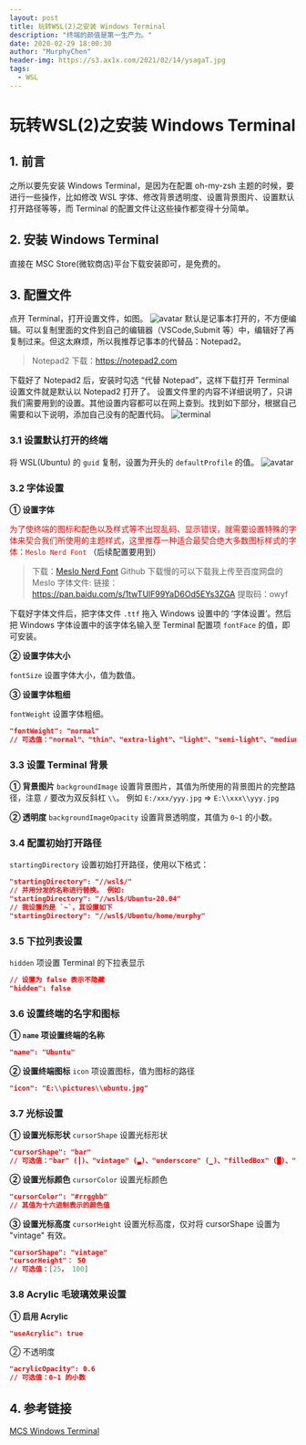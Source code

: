 ```yaml
---
layout: post
title: 玩转WSL(2)之安装 Windows Terminal
description: "终端的颜值是第一生产力。"
date: 2020-02-29 18:00:30
author: "MurphyChen"
header-img: https://s3.ax1x.com/2021/02/14/ysagaT.jpg
tags:
  - WSL
---
```


# 玩转WSL(2)之安装 Windows Terminal

## 1. 前言

之所以要先安装 Windows Terminal，是因为在配置 oh-my-zsh 主题的时候，要进行一些操作，比如修改 WSL 字体、修改背景透明度、设置背景图片、设置默认打开路径等等，而 Terminal 的配置文件让这些操作都变得十分简单。

<!--more-->

## 2. 安装 Windows Terminal

直接在 MSC Store(微软商店)平台下载安装即可，是免费的。

## 3. 配置文件

点开 Terminal，打开设置文件，如图。
![avatar](https://s1.ax1x.com/2020/08/26/dRt4EQ.png) 
默认是记事本打开的，不方便编辑。可以复制里面的文件到自己的编辑器（VSCode,Submit 等）中，编辑好了再复制过来。但这太麻烦，所以我推荐记事本的代替品：Notepad2。

> Notepad2 下载：https://notepad2.com

下载好了 Notepad2 后，安装时勾选 “代替 Notepad”，这样下载打开 Terminal 设置文件就是默认以 Notepad2 打开了。
设置文件里的内容不详细说明了，只讲我们需要用到的设置。其他设置内容都可以在网上查到。找到如下部分，根据自己需要和以下说明，添加自己没有的配置代码。
![terminal](https://s1.ax1x.com/2020/08/26/dRaxUg.png)

### 3.1 设置默认打开的终端

将 WSL(Ubuntu) 的 `guid` 复制，设置为开头的 `defaultProfile` 的值。
![avatar](https://s1.ax1x.com/2020/08/26/dRdTdU.png)

### 3.2 字体设置

**① 设置字体**

<font color=red>为了使终端的图标和配色以及样式等不出现乱码、显示错误，就需要设置特殊的字体来契合我们所使用的主题样式，这里推荐一种适合最契合绝大多数图标样式的字体：`Meslo Nerd Font` </font>（后续配置要用到）

> 下载：[Meslo Nerd Font](https://github.com/romkatv/powerlevel10k#meslo-nerd-font-patched-for-powerlevel10k)
> Github 下载慢的可以下载我上传至百度网盘的 Meslo 字体文件:
> 链接：https://pan.baidu.com/s/1twTUlF99YaD6Od5EYs3ZGA
> 提取码：owyf

下载好字体文件后，把字体文件 `.ttf` 拖入 Windows 设置中的 ‘字体设置’。然后把 Windows 字体设置中的该字体名输入至 Terminal 配置项 `fontFace` 的值，即可安装。

**② 设置字体大小**

`fontSize` 设置字体大小，值为数值。

**③ 设置字体粗细**

`fontWeight` 设置字体粗细。

```json
"fontWeight": "normal"
// 可选值："normal"、"thin"、"extra-light"、"light"、"semi-light"、"medium"、"semi-bold"、"bold"、"extra-bold"、"black"、"extra-black"
```

### 3.3 设置 Terminal 背景

**① 背景图片**
`backgroundImage` 设置背景图片，其值为所使用的背景图片的完整路径，注意 `/` 要改为双反斜杠 `\\`。
例如 `E:/xxx/yyy.jpg` => `E:\\xxx\\yyy.jpg`

**② 透明度**
`backgroundImageOpacity` 设置背景透明度，其值为 `0~1` 的小数。

### 3.4 配置初始打开路径

`startingDirectory` 设置初始打开路径，使用以下格式：

```json
"startingDirectory": "//wsl$/"
// 并用分发的名称进行替换。 例如:
"startingDirectory": "//wsl$/Ubuntu-20.04"
// 我设置的是 `~`，其设置如下
"startingDirectory": "//wsl$/Ubuntu/home/murphy"
```

### 3.5 下拉列表设置

`hidden` 项设置 Terminal 的下拉表显示

```json
// 设置为 false 表示不隐藏
"hidden": false
```

### 3.6 设置终端的名字和图标

**① `name` 项设置终端的名称**

```json
"name": "Ubuntu"
```

**② 设置终端图标**
`icon` 项设置图标，值为图标的路径

```json
"icon": "E:\\pictures\\ubuntu.jpg"
```

### 3.7 光标设置

**① 设置光标形状**
`cursorShape` 设置光标形状

```json
"cursorShape": "bar"
// 可选值："bar" (┃)、"vintage" (▃)、"underscore" (▁)、"filledBox" (█)、"emptyBox" (▯)
```

**② 设置光标颜色**
`cursorColor` 设置光标颜色

```json
"cursorColor": "#rrggbb"
// 其值为十六进制表示的颜色值
```

**③ 设置光标高度**
`cursorHeight` 设置光标高度，仅对将 cursorShape 设置为 "vintage" 有效。

```json
"cursorShape": "vintage"
"cursorHeight"： 50
// 可选值：[25， 100]
```

### 3.8 Acrylic 毛玻璃效果设置

**① 启用 Acrylic**

```json
"useAcrylic": true
```

② 不透明度

```json
"acrylicOpacity": 0.6
// 可选值：0~1 的小数
```

## 4. 参考链接

[MCS Windows Terminal](https://docs.microsoft.com/zh-cn/windows/terminal/)


